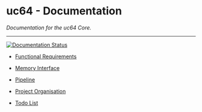 
# uc64 - Documentation

*Documentation for the uc64 Core.*

---

[![Documentation Status](https://readthedocs.org/projects/uc64/badge/?version=latest)](https://uc64.readthedocs.io/en/latest/?badge=latest)

- [Functional Requirements](functional-requirements.md)

- [Memory Interface](memory-interface.md)

- [Pipeline](pipeline.md)

- [Project Organisation](project-organisation.md)

- [Todo List](todo.md)


